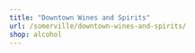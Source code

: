 ```yaml
---
title: "Downtown Wines and Spirits"
url: /somerville/downtown-wines-and-spirits/
shop: alcohol
---
```

